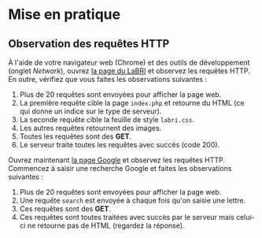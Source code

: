 # Mise en pratique

## Observation des requêtes HTTP

À l'aide de votre navigateur web (Chrome) et des outils de développement (onglet _Network_),  ouvrez [la page du LaBRI](http://www.labri.fr) et observez les requêtes HTTP.
En outre, vérifiez que vous faites les observations suivantes :

1. Plus de 20 requêtes sont envoyées pour afficher la page web.
2. La première requête cible la page `index.php` et retourne du HTML (ce qui donne un indice sur le type de serveur).
3. La seconde requête cible la feuille de style `labri.css`.
4. Les autres requêtes retournent des images.
5. Toutes les requêtes sont des **GET**.
6. Le serveur traite toutes les requêtes avec succès (code 200).


Ouvrez maintenant [la page Google](https://www.google.fr) et observez les requêtes HTTP.
Commencez à saisir une recherche Google et faites les observations suivantes :

1. Plus de 20 requêtes sont envoyées pour afficher la page web.
1. Une requête `search` est envoyée à chaque fois qu'on saisie une lettre.
1. Ces requêtes sont des **GET**.
1. Ces requêtes sont toutes traitées avec succès par le serveur mais celui-ci ne retourne pas de HTML (regardez la réponse).

